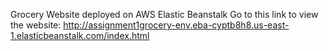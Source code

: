Grocery Website deployed on AWS Elastic Beanstalk
Go to this link to view the website: http://assignment1grocery-env.eba-cyptb8h8.us-east-1.elasticbeanstalk.com/index.html
